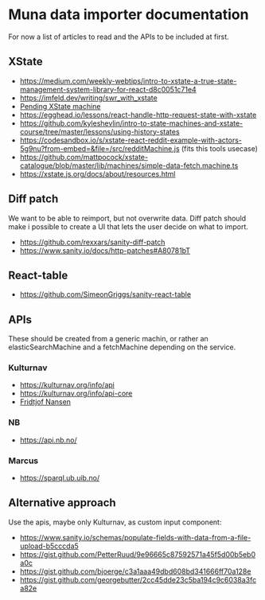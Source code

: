 # Muna data importer documentation

For now a list of articles to read and the APIs to be included at first.

## XState

* https://medium.com/weekly-webtips/intro-to-xstate-a-true-state-management-system-library-for-react-d8c0051c71e4
* https://imfeld.dev/writing/swr_with_xstate
* [Pending XState machine](https://xstate.js.org/viz/?gist=860f97dcf3792c75d97b9728131444e3)
* https://egghead.io/lessons/react-handle-http-request-state-with-xstate
* https://github.com/kyleshevlin/intro-to-state-machines-and-xstate-course/tree/master/lessons/using-history-states
* https://codesandbox.io/s/xstate-react-reddit-example-with-actors-5g9nu?from-embed=&file=/src/redditMachine.js (fits this tools usecase)
* https://github.com/mattpocock/xstate-catalogue/blob/master/lib/machines/simple-data-fetch.machine.ts
* https://xstate.js.org/docs/about/resources.html

## Diff patch

We want to be able to reimport, but not overwrite data. Diff patch should make i possible to create a UI that lets the user decide on what to import.

* https://github.com/rexxars/sanity-diff-patch
* https://www.sanity.io/docs/http-patches#A80781bT

## React-table

* https://github.com/SimeonGriggs/sanity-react-table

## APIs

These should be created from a generic machin, or rather an elasticSearchMachine and a fetchMachine depending on the service.
### Kulturnav

* https://kulturnav.org/info/api
* https://kulturnav.org/info/api-core
* [Fridtjof Nansen](https://kulturnav.org/37d98c32-e3cc-493c-ad49-051a407ff9f0.json)
### NB

* https://api.nb.no/

### Marcus

* https://sparql.ub.uib.no/

## Alternative approach

Use the apis, maybe only Kulturnav, as custom input component:

* https://www.sanity.io/schemas/populate-fields-with-data-from-a-file-upload-b5cccda5
* https://gist.github.com/PetterRuud/9e96665c87592571a45f5d00b5eb0a0c
* https://gist.github.com/bjoerge/c3a1aaa49dbd608bd341666ff70a128e
* https://gist.github.com/georgebutter/2cc45dde23c5ba194c9c6038a3fca82e